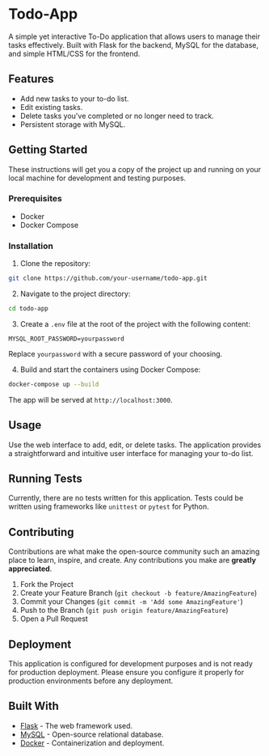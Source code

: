 # Todo-App

A simple yet interactive To-Do application that allows users to manage their tasks effectively. Built with Flask for the backend, MySQL for the database, and simple HTML/CSS for the frontend.

## Features

- Add new tasks to your to-do list.
- Edit existing tasks.
- Delete tasks you've completed or no longer need to track.
- Persistent storage with MySQL.

## Getting Started

These instructions will get you a copy of the project up and running on your local machine for development and testing purposes.

### Prerequisites

- Docker
- Docker Compose

### Installation

1. Clone the repository:
```bash
git clone https://github.com/your-username/todo-app.git
```

2. Navigate to the project directory:
```bash
cd todo-app
```

3. Create a `.env` file at the root of the project with the following content:
```env
MYSQL_ROOT_PASSWORD=yourpassword
```
Replace `yourpassword` with a secure password of your choosing.

4. Build and start the containers using Docker Compose:
```bash
docker-compose up --build
```
The app will be served at `http://localhost:3000`.

## Usage

Use the web interface to add, edit, or delete tasks. The application provides a straightforward and intuitive user interface for managing your to-do list.

## Running Tests

Currently, there are no tests written for this application. Tests could be written using frameworks like `unittest` or `pytest` for Python.

## Contributing

Contributions are what make the open-source community such an amazing place to learn, inspire, and create. Any contributions you make are **greatly appreciated**.

1. Fork the Project
2. Create your Feature Branch (`git checkout -b feature/AmazingFeature`)
3. Commit your Changes (`git commit -m 'Add some AmazingFeature'`)
4. Push to the Branch (`git push origin feature/AmazingFeature`)
5. Open a Pull Request

## Deployment

This application is configured for development purposes and is not ready for production deployment. Please ensure you configure it properly for production environments before any deployment.

## Built With

- [Flask](http://flask.pocoo.org/) - The web framework used.
- [MySQL](https://www.mysql.com/) - Open-source relational database.
- [Docker](https://www.docker.com/) - Containerization and deployment.